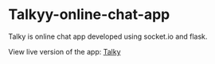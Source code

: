 # Talkyy-online-chat-app
Talky is online chat app developed using socket.io and flask.

View live version of the app:
<a href="https://talkyyy.herokuapp.com"> Talky</a>
